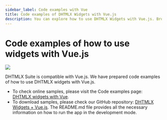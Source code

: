 ```yaml
---
sidebar_label: Code examples with Vue
title: Code examples of DHTMLX Widgets with Vue.js 
description: You can explore how to use DHTMLX Widgets with Vue.js. Browse developer guides and API reference, try out code examples and live demos, and download a free 30-day evaluation version of DHTMLX Suite.
---
```


# Code examples of how to use widgets with Vue.js

![](../assets/integration/work_with_frameworks.png)

DHTMLX Suite is compatible with Vue.js. We have prepared code examples of how to use DHTMLX widgets with Vue.js.

- To check online samples, please visit the Code examples page: [DHTMLX widgets with Vue](https://dhtmlx.github.io/vue-suite-demo/?path=/story/calendar--base).
- To download samples, please check our GitHub repository: [DHTMLX Widgets + Vue.js](https://github.com/DHTMLX/vue-suite-demo). The README.md file provides all the necessary information on how to run the app in the development mode.
